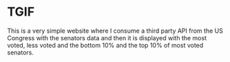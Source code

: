 # TGIF

This is a very simple website where I consume a third party API from the US Congress with the senators data 
and then it is displayed with the most voted, less voted and the bottom 10% and the top 10% of most voted senators.
